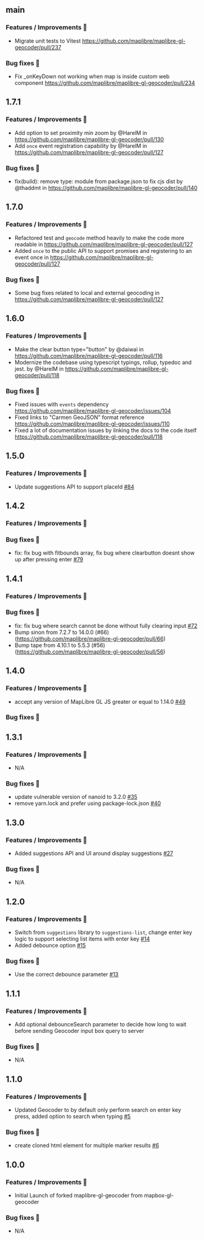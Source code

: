 ## main

### Features / Improvements 🚀

- Migrate unit tests to Vitest https://github.com/maplibre/maplibre-gl-geocoder/pull/237

### Bug fixes 🐛

- Fix _onKeyDown not working when map is inside custom web component https://github.com/maplibre/maplibre-gl-geocoder/pull/234

## 1.7.1

### Features / Improvements 🚀

- Add option to set proximity min zoom by @HarelM in https://github.com/maplibre/maplibre-gl-geocoder/pull/130
- Add `once` event registration capability by @HarelM in https://github.com/maplibre/maplibre-gl-geocoder/pull/127

### Bug fixes 🐛

- fix(build): remove type: module from package.json to fix cjs dist by @thaddmt in https://github.com/maplibre/maplibre-gl-geocoder/pull/140

## 1.7.0

### Features / Improvements 🚀

- Refactored test and `geocode` method heavily to make the code more readable in https://github.com/maplibre/maplibre-gl-geocoder/pull/127
- Added `once` to the public API to support promises and registering to an event once in https://github.com/maplibre/maplibre-gl-geocoder/pull/127

### Bug fixes 🐛

- Some bug fixes related to local and external geocoding in https://github.com/maplibre/maplibre-gl-geocoder/pull/127

## 1.6.0

### Features / Improvements 🚀

- Make the clear button type="button" by @daiwai in https://github.com/maplibre/maplibre-gl-geocoder/pull/116
- Modernize the codebase using typescript typings, rollup, typedoc and jest. by @HarelM in https://github.com/maplibre/maplibre-gl-geocoder/pull/118

### Bug fixes 🐛

- Fixed issues with `events` dependency https://github.com/maplibre/maplibre-gl-geocoder/issues/104
- Fixed links to "Carmen GeoJSON" format reference https://github.com/maplibre/maplibre-gl-geocoder/issues/110
- Fixed a lot of documentation issues by linking the docs to the code itself https://github.com/maplibre/maplibre-gl-geocoder/pull/118

## 1.5.0

### Features / Improvements 🚀

- Update suggestions API to support placeId [#84](https://github.com/maplibre/maplibre-gl-geocoder/pull/84)

## 1.4.2

### Features / Improvements 🚀

### Bug fixes 🐛

- fix: fix bug with fitbounds array, fix bug where clearbutton doesnt show up after pressing enter [#79](https://github.com/maplibre/maplibre-gl-geocoder/pull/79)

## 1.4.1

### Features / Improvements 🚀

### Bug fixes 🐛

- fix: fix bug where search cannot be done without fully clearing input [#72](https://github.com/maplibre/maplibre-gl-geocoder/pull/72)
- Bump sinon from 7.2.7 to 14.0.0 (#66)(https://github.com/maplibre/maplibre-gl-geocoder/pull/66)
- Bump tape from 4.10.1 to 5.5.3 (#56)(https://github.com/maplibre/maplibre-gl-geocoder/pull/56)

## 1.4.0

### Features / Improvements 🚀

- accept any version of MapLibre GL JS greater or equal to 1.14.0 [#49](https://github.com/maplibre/maplibre-gl-geocoder/pull/49)

### Bug fixes 🐛

## 1.3.1

### Features / Improvements 🚀

- N/A

### Bug fixes 🐛

- update vulnerable version of nanoid to 3.2.0 [#35](https://github.com/maplibre/maplibre-gl-geocoder/pull/35)
- remove yarn.lock and prefer using package-lock.json [#40](https://github.com/maplibre/maplibre-gl-geocoder/pull/40)

## 1.3.0

### Features / Improvements 🚀

- Added suggestions API and UI around display suggestions [#27](https://github.com/maplibre/maplibre-gl-geocoder/pull/27)

### Bug fixes 🐛

- N/A

## 1.2.0

### Features / Improvements 🚀

- Switch from `suggestions` library to `suggestions-list`, change enter key logic to support selecting list items with enter key [#14](https://github.com/maplibre/maplibre-gl-geocoder/pull/14)
- Added debounce option [#15](https://github.com/maplibre/maplibre-gl-geocoder/pull/10)

### Bug fixes 🐛

- Use the correct debounce parameter [#13](https://github.com/maplibre/maplibre-gl-geocoder/pull/13)

## 1.1.1

### Features / Improvements 🚀

- Add optional debounceSearch parameter to decide how long to wait before sending Geocoder input box query to server

### Bug fixes 🐛

- N/A

## 1.1.0

### Features / Improvements 🚀

- Updated Geocoder to by default only perform search on enter key press, added option to search when typing [#5](https://github.com/maplibre/maplibre-gl-geocoder/pull/5)

### Bug fixes 🐛

- create cloned html element for multiple marker results [#6](https://github.com/maplibre/maplibre-gl-geocoder/pull/6)

## 1.0.0

### Features / Improvements 🚀

- Initial Launch of forked maplibre-gl-geocoder from mapbox-gl-geocoder

### Bug fixes 🐛

- N/A
